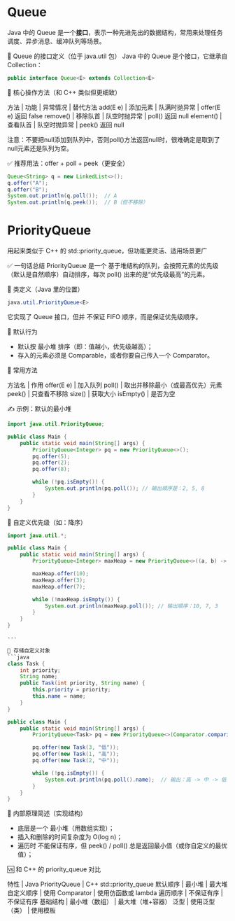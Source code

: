 # Queue 

Java 中的 Queue 是一个**接口**，表示一种先进先出的数据结构，常用来处理任务调度、异步消息、缓冲队列等场景。

🧱 Queue 的接口定义（位于 java.util 包）
Java 中的 Queue 是个接口，它继承自 Collection：

```java
public interface Queue<E> extends Collection<E>
```

🔂 核心操作方法（和 C++ 类似但更细致）

方法 | 功能 | 异常情况 | 替代方法
add(E e) | 添加元素 | 队满时抛异常 | offer(E e) 返回 false
remove() | 移除队首 | 队空时抛异常 | poll() 返回 null
element() | 查看队首 | 队空时抛异常 | peek() 返回 null

注意：不要把null添加到队列中，否则poll()方法返回null时，很难确定是取到了null元素还是队列为空。

✅ 推荐用法：offer + poll + peek（更安全）

```java
Queue<String> q = new LinkedList<>();
q.offer("A");
q.offer("B");
System.out.println(q.poll());  // A
System.out.println(q.peek());  // B（但不移除）
```

# PriorityQueue

用起来类似于 C++ 的 std::priority_queue，但功能更灵活、适用场景更广

✅ 一句话总结
PriorityQueue 是一个 基于堆结构的队列，会按照元素的优先级（默认是自然顺序）自动排序，每次 poll() 出来的是“优先级最高”的元素。

🧱 类定义（Java 里的位置）

```java
java.util.PriorityQueue<E>
```

它实现了 Queue 接口，但并 不保证 FIFO 顺序，而是保证优先级顺序。

🧠 默认行为

+ 默认按 最小堆 排序（即：值越小，优先级越高）；
+ 存入的元素必须是 Comparable，或者你要自己传入一个 Comparator。

🎯 常用方法

方法名 | 作用
offer(E e) | 加入队列
poll() | 取出并移除最小（或最高优先）元素
peek() | 只查看不移除
size() | 获取大小
isEmpty() | 是否为空

✍️ 示例：默认的最小堆

```java
import java.util.PriorityQueue;

public class Main {
    public static void main(String[] args) {
        PriorityQueue<Integer> pq = new PriorityQueue<>();
        pq.offer(5);
        pq.offer(2);
        pq.offer(8);

        while (!pq.isEmpty()) {
            System.out.println(pq.poll()); // 输出顺序是：2, 5, 8
        }
    }
}
```

🔄 自定义优先级（如：降序）
```java
import java.util.*;

public class Main {
    public static void main(String[] args) {
        PriorityQueue<Integer> maxHeap = new PriorityQueue<>((a, b) -> b - a); // 降序

        maxHeap.offer(10);
        maxHeap.offer(3);
        maxHeap.offer(7);

        while (!maxHeap.isEmpty()) {
            System.out.println(maxHeap.poll()); // 输出顺序：10, 7, 3
        }
    }
}

···

🌟 存储自定义对象
```java
class Task {
    int priority;
    String name;
    public Task(int priority, String name) {
        this.priority = priority;
        this.name = name;
    }
}

public class Main {
    public static void main(String[] args) {
        PriorityQueue<Task> pq = new PriorityQueue<>(Comparator.comparingInt(t -> t.priority));

        pq.offer(new Task(3, "低"));
        pq.offer(new Task(1, "高"));
        pq.offer(new Task(2, "中"));

        while (!pq.isEmpty()) {
            System.out.println(pq.poll().name);  // 输出：高 -> 中 -> 低
        }
    }
}

```

🧩 内部原理简述（实现结构）

+ 底层是一个 最小堆（用数组实现）；
+ 插入和删除的时间复杂度为 O(log n)；
+ 遍历时 不能保证有序，但 peek() / poll() 总是返回最小值（或你自定义的最优值）；

🆚 和 C++ 的 priority_queue 对比

特性 | Java PriorityQueue | C++ std::priority_queue
默认顺序 | 最小堆 | 最大堆
自定义顺序 | 使用 Comparator | 使用仿函数或 lambda
遍历顺序 | 不保证有序 | 不保证有序
基础结构 | 最小堆（数组） | 最大堆（堆+容器）
泛型 | 使用泛型（类） | 使用模板



















